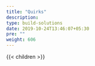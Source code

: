 ```yaml
---
title: "Quirks"
description:
type: build-solutions
date: 2019-10-24T13:46:07+05:30
pre: ""
weight: 606
---
```

{{< children >}}


